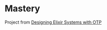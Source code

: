 # Mastery

Project from [Designing Elixir Systems with OTP](https://pragprog.com/titles/jgotp/designing-elixir-systems-with-otp/)
